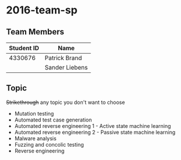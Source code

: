 # 2016-team-sp
## Team Members
| Student ID | Name           |
|------------|----------------|
| 4330676    | Patrick Brand  |
|            | Sander Liebens |

## Topic
~~Strikethrough~~ any topic you don't want to choose
- Mutation testing
- Automated test case generation
- Automated reverse engineering 1 - Active state machine learning
- Automated reverse engineering 2 - Passive state machine learning
- Malware analysis
- Fuzzing and concolic testing
- Reverse engineering
